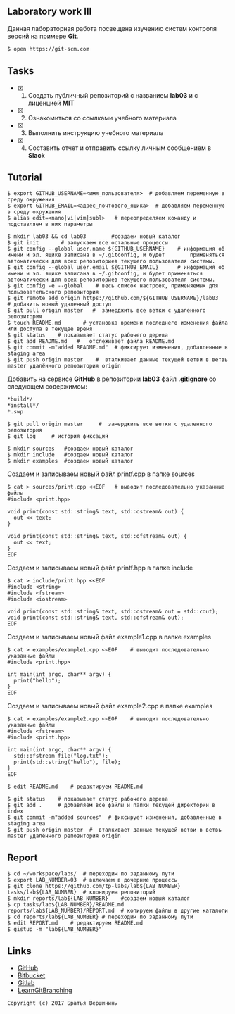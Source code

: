 ## Laboratory work III

Данная лабораторная работа посвещена изучению систем контроля версий на примере **Git**.

```bash
$ open https://git-scm.com
```

## Tasks

- [x] 1. Создать публичный репозиторий с названием **lab03** и с лиценцией **MIT**
- [x] 2. Ознакомиться со ссылками учебного материала
- [x]  3. Выполнить инструкцию учебного материала
- [x] 4. Составить отчет и отправить ссылку личным сообщением в **Slack**

## Tutorial

```ShellSession
$ export GITHUB_USERNAME=<имя_пользователя>  # добавляем переменную в среду окружения
$ export GITHUB_EMAIL=<адрес_почтового_ящика>  # добавляем переменную в среду окружения
$ alias edit=<nano|vi|vim|subl>   # переопределяем команду и подставляем в них параметры
```

```ShellSession
$ mkdir lab03 && cd lab03        #создаем новый каталог
$ git init       # запускаем все остальные процессы
$ git config --global user.name ${GITHUB_USERNAME}    # информация об имени и эл. ящике записана в ~/.gitconfig, и будет        применяться автоматически для всех репозиториев текущего пользователя системы.
$ git config --global user.email ${GITHUB_EMAIL}      # информация об имени и эл. ящике записана в ~/.gitconfig, и будет применяться автоматически для всех репозиториев текущего пользователя системы.
$ git config -e --global    # весь список настроек, применяемых для пользовательского репозитория
$ git remote add origin https://github.com/${GITHUB_USERNAME}/lab03   # добавить новый удаленный доступ
$ git pull origin master   #  замерджить все ветки с удаленного репозитория
$ touch README.md       # установка времени последнего изменения файла или доступа в текущее время
$ git status    # показывает статус рабочего дерева
$ git add README.md   #   отслеживает файла README.md
$ git commit -m"added README.md"  # фиксирует изменения, добавленные в staging area
$ git push origin master    #  вталкивает данные текущей ветви в ветвь master удалённого репозитория origin
```

Добавить на сервисе **GitHub** в репозитории **lab03** файл **.gitignore**
со следующем содержимом:

```ShellSession
*build*/
*install*/
*.swp
```

```ShellSession
$ git pull origin master     #  замерджить все ветки с удаленного репозитория
$ git log     # история фиксаций
```

```ShellSession
$ mkdir sources   #создаем новый каталог
$ mkdir include   #создаем новый каталог
$ mkdir examples  #создаем новый каталог
```

Создаем и записываем новый файл printf.cpp в папке sources

```
$ cat > sources/print.cpp <<EOF   # выводит последовательно указанные файлы
#include <print.hpp>

void print(const std::string& text, std::ostream& out) {
  out << text;
}

void print(const std::string& text, std::ofstream& out) {
  out << text;
}
EOF
```


Создаем и записываем новый файл printf.hpp в папке include


```ShellSession
$ cat > include/print.hpp <<EOF   
#include <string>
#include <fstream>
#include <iostream>

void print(const std::string& text, std::ostream& out = std::cout);
void print(const std::string& text, std::ofstream& out);
EOF
```

Создаем и записываем новый файл example1.cpp в папке examples

```ShellSession
$ cat > examples/example1.cpp <<EOF    # выводит последовательно указанные файлы
#include <print.hpp>

int main(int argc, char** argv) {
  print("hello");
}
EOF
```


Создаем и записываем новый файл example2.cpp в папке examples

```ShellSession
$ cat > examples/example2.cpp <<EOF    # выводит последовательно указанные файлы
#include <fstream>
#include <print.hpp>

int main(int argc, char** argv) {
  std::ofstream file("log.txt");
  print(std::string("hello"), file);
}
EOF
```

```ShellSession
$ edit README.md    # редактируем README.md
```

```ShellSession
$ git status    # показывает статус рабочего дерева
$ git add .     # добавляем все файлы и папки текущей директории в index
$ git commit -m"added sources"  # фиксирует изменения, добавленные в staging area
$ git push origin master  #  вталкивает данные текущей ветви в ветвь master удалённого репозитория origin
```

## Report

```ShellSession
$ cd ~/workspace/labs/  # переходим по заданному пути
$ export LAB_NUMBER=03  # включаем в дочерние процессы
$ git clone https://github.com/tp-labs/lab${LAB_NUMBER} tasks/lab${LAB_NUMBER}  # клонируем репозиторий
$ mkdir reports/lab${LAB_NUMBER}    #создаем новый каталог
$ cp tasks/lab${LAB_NUMBER}/README.md reports/lab${LAB_NUMBER}/REPORT.md  # копируем файлы в другие каталоги
$ cd reports/lab${LAB_NUMBER} # переходим по заданному пути
$ edit REPORT.md    # редактируем README.md
$ gistup -m "lab${LAB_NUMBER}"
```

## Links

- [GitHub](https://github.com)
- [Bitbucket](https://bitbucket.org)
- [Gitlab](https://about.gitlab.com)
- [LearnGitBranching](http://learngitbranching.js.org/)

```
Copyright (c) 2017 Братья Вершинины
```

